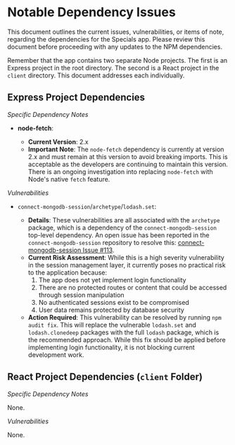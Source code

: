 # Notable Dependency Issues

This document outlines the current issues, vulnerabilities, or items of note, regarding the dependencies for the Specials app. Please review this document before proceeding with any updates to the NPM dependencies.

Remember that the app contains two separate Node projects. The first is an Express project in the root directory. The second is a React project in the `client` directory. This document addresses each individually.

## Express Project Dependencies

_Specific Dependency Notes_

- **node-fetch**:

  - **Current Version**: 2.x
  - **Important Note**: The `node-fetch` dependency is currently at version 2.x and must remain at this version to avoid breaking imports. This is acceptable as the developers are continuing to maintain this version. There is an ongoing investigation into replacing `node-fetch` with Node's native `fetch` feature.

_Vulnerabilities_

- `connect-mongodb-session`/`archetype`/`lodash.set`:

  - **Details**: These vulnerabilities are all associated with the `archetype` package, which is a dependency of the `connect-mongodb-session` top-level dependency. An open issue has been reported in the `connect-mongodb-session` repository to resolve this: [connect-mongodb-session Issue #113](https://github.com/mongodb-js/connect-mongodb-session/issues/113).
  - **Current Risk Assessment**: While this is a high severity vulnerability in the session management layer, it currently poses no practical risk to the application because:
    1. The app does not yet implement login functionality
    2. There are no protected routes or content that could be accessed through session manipulation
    3. No authenticated sessions exist to be compromised
    4. User data remains protected by database security
  - **Action Required**: This vulnerability can be resolved by running `npm audit fix`. This will replace the vulnerable `lodash.set` and `lodash.clonedeep` packages with the full `lodash` package, which is the recommended approach. While this fix should be applied before implementing login functionality, it is not blocking current development work.

## React Project Dependencies (`client` Folder)

_Specific Dependency Notes_

None.

_Vulnerabilities_

None.
